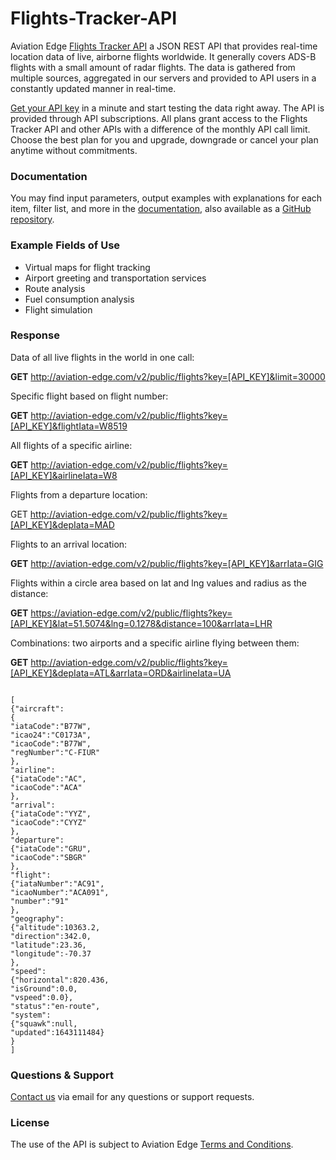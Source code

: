 # Flights-Tracker-API
Aviation Edge <a href="https://aviation-edge.com/flight-radar-and-tracker-api/"> Flights Tracker API</a> a JSON REST API that provides real-time location data of live, airborne flights worldwide. It generally covers ADS-B flights with a small amount of radar flights. The data is gathered from multiple sources, aggregated in  our servers and provided to API users in a constantly updated manner in real-time.

[Get your API key](https://aviation-edge.com/premium-api/) in a minute and start testing the data right away. The API is provided through API subscriptions. All plans grant access to the Flights Tracker API and other APIs with a difference of the monthly API call limit. Choose the best plan for you and upgrade, downgrade or cancel your plan anytime without  commitments.

### Documentation
You may find input parameters, output examples with explanations for each item, filter list, and more in the [documentation](https://aviation-edge.com/developers/), also available as a [GitHub repository](https://github.com/AviationEdgeAPI/aviation-edge-api). 

### Example Fields of Use
- Virtual maps for flight tracking
- Airport greeting and transportation services
- Route analysis
- Fuel consumption analysis
- Flight simulation

### Response
Data of all live flights in the world in one call:

**GET** http://aviation-edge.com/v2/public/flights?key=[API_KEY]&limit=30000

Specific flight based on flight number:

**GET** http://aviation-edge.com/v2/public/flights?key=[API_KEY]&flightIata=W8519

All flights of a specific airline:

**GET** http://aviation-edge.com/v2/public/flights?key=[API_KEY]&airlineIata=W8

Flights from a departure location:

GET http://aviation-edge.com/v2/public/flights?key=[API_KEY]&depIata=MAD

Flights to an arrival location:

**GET** http://aviation-edge.com/v2/public/flights?key=[API_KEY]&arrIata=GIG

Flights within a circle area based on lat and lng values and radius as the distance:

**GET** https://aviation-edge.com/v2/public/flights?key=[API_KEY]&lat=51.5074&lng=0.1278&distance=100&arrIata=LHR

Combinations: two airports and a specific airline flying between them:

**GET** http://aviation-edge.com/v2/public/flights?key=[API_KEY]&depIata=ATL&arrIata=ORD&airlineIata=UA

```

[
{"aircraft":
{
"iataCode":"B77W",
"icao24":"C0173A",
"icaoCode":"B77W",
"regNumber":"C-FIUR"
},
"airline":
{"iataCode":"AC",
"icaoCode":"ACA"
},
"arrival":
{"iataCode":"YYZ",
"icaoCode":"CYYZ"
},
"departure":
{"iataCode":"GRU",
"icaoCode":"SBGR"
},
"flight":
{"iataNumber":"AC91",
"icaoNumber":"ACA091",
"number":"91"
},
"geography":
{"altitude":10363.2,
"direction":342.0,
"latitude":23.36,
"longitude":-70.37
},
"speed":
{"horizontal":820.436,
"isGround":0.0,
"vspeed":0.0},
"status":"en-route",
"system":
{"squawk":null,
"updated":1643111484}
}
]
```

### Questions & Support
[Contact us](https://aviation-edge.com/contact/) via email for any questions or support requests.

### License
The use of the API is subject to Aviation Edge [Terms and Conditions](https://aviation-edge.com/api-terms-of-service/).













